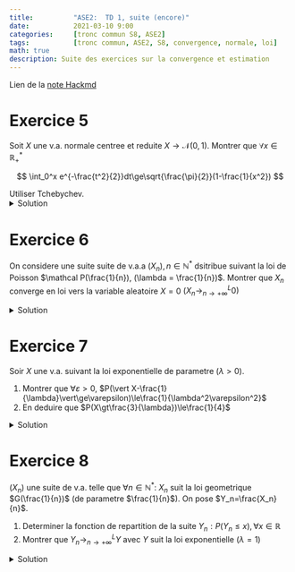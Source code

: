 ```yaml
---
title:          "ASE2:  TD 1, suite (encore)"
date:           2021-03-10 9:00
categories:     [tronc commun S8, ASE2]
tags:           [tronc commun, ASE2, S8, convergence, normale, loi]
math: true
description: Suite des exercices sur la convergence et estimation
---
```

Lien de la [note Hackmd](https://hackmd.io/@lemasymasa/SyaGAgUm_)

# Exercice 5
Soit $X$ une v.a. normale centree et reduite $X\to\mathcal N(0,1)$.
Montrer que $\forall x\in\mathbb R^*_+$

$$
\int_0^x e^{-\frac{t^2}{2}}dt\ge\sqrt{\frac{\pi}{2}}(1-\frac{1}{x^2})
$$

<div class="alert alert-warning" role="alert" markdown="1">
Utiliser Tchebychev.
</div>

<details markdown="1">
<summary>Solution</summary>
Soit $X\to\mathcal N(0,1)$ (Loi normale centree reduite).

D'apres l'inegalite de Techbychev:

$$
\begin{aligned}
\forall\varepsilon\gt0, &P(\vert X-E(X)\vert\ge\varepsilon)\le\frac{V(X)}{\varepsilon^2}\\
\text{or: } &E(X) = 0 \text{ et } V(X) = 1\\
&P(\vert X\vert\ge\varepsilon)\le\frac{1}{\varepsilon^2}\\
\text{et} &P(\vert X\vert\ge\varepsilon)=1-P(\vert X\vert\le\varepsilon)\\
\text{Ca permet d'ecrire: } &P(\vert X\vert\lt\varepsilon)\ge 1-\frac{1}{\varepsilon^2}\\
\text{c.a.d.} &P(-\varepsilon\lt X\lt\varepsilon)\ge1-\frac{1}{\varepsilon^2}\\
&F(\varepsilon) - F(-\varepsilon)\ge 1-\frac{1}{\varepsilon^2} \text{ F: fonction de densite de }\mathcal N(0,1)\\
&F(\varepsilon) - (1-F(\varepsilon))\ge 1-\frac{1}{\varepsilon^2}, \forall\varepsilon\gt0\\
\Rightarrow &2F(\varepsilon) -1 \ge 1-\frac{1}{\varepsilon^2}(*)
\end{aligned}
$$

On a aussi $\frac{1}{\sqrt{2\pi}}\int_0^xe^{-\frac{t^2}{2}} = F(x) - F(0) = F(x) - \frac{1}{2}, \forall x\gt0$

$$
\begin{aligned}
\Rightarrow \int_0^xe^{-\frac{t^2}{2}} &= \sqrt{2\pi}(F(x) - \frac{1}{2})\\
&=\frac{\sqrt{2\pi}}{2}(2F(x) - 1), \forall x\gt0
\end{aligned}
$$

Grace a l'inegalite $(*)$ et en remplacant $\varepsilon$ par $x$, on obtient $\forall x\gt0$:

$$
\int_0^xe^{-\frac{t^2}{2}}=\frac{\sqrt{2\pi}}{2}(2F(x) - 1)\ge\frac{\sqrt{2\pi}}{2}(1-\frac{1}{x^2})
$$

<div class="alert alert-success" role="alert" markdown="1">
On a bien:

$$
\forall x\gt0, \int_0^Xe^{-\frac{t^2}{2}}\ge\sqrt{\frac{\pi}{2}}(1-\frac{1}{x^2})
$$
</div>

</details>

# Exercice 6

On considere une suite suite de v.a.a $(X_n), n\in\mathbb N^*$ dsitribue suivant la loi de Poisson $\mathcal P(\frac{1}{n}), (\lambda = \frac{1}{n})$. 
Montrer que $X_n$ converge en loi vers la variable aleatoire $X=0$ $(X_n\to_{n\to+\infty}^L0)$

<details markdown="1">
<summary>Solution</summary>

$(X_n), n\in\mathbb N^*$ suit  la loi de Poisson $\mathcal P(\frac{1}{n})$.

<div class="alert alert-warning" role="alert" markdown="1">
Rappel: 

$$
P(X_n=k) = e^{-\lambda}\frac{\lambda^k}{k!} \text{ (avec } \lambda = \frac{1}{n}\text{)}
$$

</div>

$$
P(X_n = k)= e^{-\frac{1}{n}}\frac{1}{n^kk!}, \forall k\in\mathbb N
$$

- Si $k=0$, $P(X_n = 0) = e^{-\frac{1}{n}}\to_{n\to+\infty}1$
- Si $k\ge1$, $P(X_n=k)=\frac{1}{n^kk!}e^{-\frac{1}{n}}\to_{n\to+\infty}0$ car $\frac{1}{n^k}\to_{n\to+\infty}0$



Conclusion: on a montre que

$$
\begin{cases}
&\lim_{n\to+\infty}P(X_n=0)=1=P(X=0) \Leftrightarrow X_n\to_{n\to+\infty}^L0 \text{ variable certaine}\\
&\lim_{n\to+\infty}P(X_n=k) = 0 = P(X=k), \forall k\ge1
\end{cases}
$$

</details>

# Exercice 7
Soir $X$ une v.a. suivant la loi exponentielle de parametre $(\lambda\gt0)$.
1. Montrer que $\forall\varepsilon\gt0$, $P(\vert X-\frac{1}{\lambda}\vert\ge\varepsilon)\le\frac{1}{\lambda^2\varepsilon^2}$
2. En deduire que $P(X\gt\frac{3}{\lambda})\le\frac{1}{4}$

<details markdown="1">
<summary>Solution</summary>
$X$ suit la loi exponentielle$(\lambda)$ de parametre $\lambda$.

1.On rappelle que $E(X)=\frac{1}{\lambda}$ et $V(X)=\frac{1}{\lambda^2}$. En appliquant l'inegalite de Tchebychev:

$$
\begin{aligned}
&P(\vert X-E(X)\vert\ge\varepsilon)\le\frac{V(X)}{\varepsilon^2}, \forall\varepsilon\gt0\\
\Rightarrow &P(\vert X-\frac{1}{\lambda}\vert\ge\varepsilon)\le\frac{\lambda}{\lambda^2\varepsilon^2}, \forall\varepsilon\gt0
\end{aligned}
$$

2.L'evenement:

$$
(\vert X-\frac{1}{\lambda}\vert\ge\varepsilon) = (X-\frac{1}{\lambda}\ge\varepsilon)\cup(X-\frac{1}{\lambda}\le-\varepsilon)\\
\text{or: } A\in A\cup B\\
\text{donc: } (X-\frac{1}{\lambda}\ge\varepsilon)\in(\vert X-\frac{1}{\lambda}\vert\ge\varepsilon \vert)
$$

On en deduit, par croissance de la probabilite:

$$
\begin{aligned}
&P(X-\frac{1}{\lambda}\ge\varepsilon)\le P(\vert X-\frac{1}{\lambda}\vert\ge\varepsilon)\\
\Rightarrow &P(X-\frac{1}{\lambda}\ge\varepsilon)\le\frac{1}{\lambda^2\varepsilon^2} \text{ (d'apres la question 1)}
\end{aligned}
$$

<div class="alert alert-success" role="alert" markdown="1">
En choisissant $\varepsilon=\frac{2}{\lambda}\gt0$, on obtient $P(X\ge\frac{3}{\lambda})\le\frac{1}{4}$
</div>

</details>

# Exercice 8
$(X_n)$ une suite de v.a. telle que $\forall n\in\mathbb N^*$: $X_n$ suit la loi geometrique $G(\frac{1}{n})$ (de parametre $\frac{1}{n}$).
On pose $Y_n=\frac{X_n}{n}$.
1. Determiner la fonction de repartition de la suite $Y_n:P(Y_n\le x), \forall x\in\mathbb R$
2. Montrer que $Y_n\to_{n\to+\infty}^LY$ avec $Y$ suit la loi exponentielle $(\lambda = 1)$

<details markdown="1">
<summary>Solution</summary>
$(X_n), n\gt0$ une suite de v.a. geometrique $G(\frac{1}{n})$ avec $p=\frac{1}{n}$ parametre.

<div class="alert alert-warning" role="alert" markdown="1">
Rappel:

$$
\begin{aligned}
P(X_n = k) &= (1-p)^{k-1}p, \forall k\ge1\\
&= (1-\frac{1}{n})^{k-1}\frac{1}{n}
\end{aligned}
$$

</div>

1.On veut determiner la fonction de repartition de $Y_n$.

$$
\forall x\le0, P(Y_n\le x) = P(X_n\le nx) = 0 \text{ car } nx\le0
$$

Remarque: donc $\forall x\le 0$, $\lim_{n\to+\infty}P(Y_n\le x) = 0$.

$\forall x\gt 0$ (reel strictement positif). Des que $n$ est assez grand, $nx\ge 1$.

$$
\begin{aligned}
P(Y_n\le x) &= P(X_n\le nx) = \sum_{k=1}^{[nx]}P(X_n=k) \text{ }([nx] \text{participation entiere de } nx)\\
\forall x\gt0, P(Y_n\le x) &= \sum_{k=1}^{[nx]}(1-\frac{1}{n})^{k-1}\frac{1}{n}\\
&= \frac{1}{n}\sum_{k=1}^{[nx]}(1-\frac{1}{n}^){k-1} = \frac{1}{n}\biggr(\frac{1-(1-\frac{1}{n})^{[nx]}}{1-(1-\frac{1}{n})}\biggr)\\
&= P(Y_n\le x) = 1 - (1-\frac{1}{n})^{[nx]}
\end{aligned}
$$

Donc:

$$
F_n(X) = P(Y_n\le x) =
\begin{cases}
    0 &x\le0\\
    1-(1-\frac{1}{n})^{[nx]} &x\gt0
\end{cases}
$$

On a:

$$
(1-\frac{1}{n})^{[nx]} = \exp([nx]ln(1-\frac{1}{n}))\\
\ln(1-\frac{1}{n})\sim-\frac{1}{n} \text{ (} n \text{ au voisinage de } +\infty \text{)}\\
\text{(}\ln(1+x)\sim x\text{ au (voisinage de 0))}
$$

Par definition de la partie entiere:

$$
\begin{aligned}
&[nx]\le nx\lt[nx] + 1\\
&nx-1\lt[nx]\le nx\\
&\Rightarrow 1-\frac{1}{nx}\lt\frac{[nx]{nx}}\le1\\
&\Rightarrow\lim_{n\to+\infty}\frac{[nx]}{nx}\le1\\
&\Rightarrow [nx]\sim nx \text{ (} n \text{ au voisinage de } +\infty\text{)}
\end{aligned}
$$

Donc $[nx]\ln(1-\frac{1}{n})\sim nx(-\frac{1}{n})=-x$.

$$
\exp([nx]\ln(1-\frac{1}{n}))\sim e^{-x} \text{ (} n \text{ au voisinage de } +\infty\text{)}\\
\forall x\gt0, \lim_{n\to+\infty} F_n(x) = \lim_{n\to+\infty}P(Y_n\le x)=1-e^{-x}
$$

<div class="alert alert-success" role="alert" markdown="1">
Conclusion:

$$
\forall x\le 0, \lim_{n\to+\infty}F_n(x)=\lim_{n\to+\infty}P(Y_n\le x)=0\\
\text{et}\\
\forall x\gt0, \lim_{n\to+\infty}F_n(x)=\lim_{n\to+\infty}P(Y_n\le x)=1-e^{-x}\\
\text{or } F(x)
\begin{cases}
    0 &x\le 0 \\
    1-e^{-x} &x\gt 0
\end{cases}
$$

$F(x)$ est la fonction de repartition de la loi exponentielle$(\lambda=1)$

</div>

</details>

